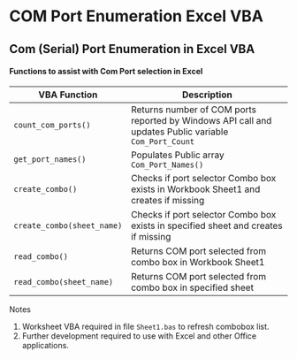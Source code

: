 # COM Port Enumeration Excel VBA
## Com (Serial) Port Enumeration in Excel VBA

#### Functions to assist with Com Port selection in Excel

| VBA Function                         | Description                                                                                                   |
| ------------------------------------ | --------------------------------------------------------------------------------------------------------------|
| `count_com_ports()`                  | Returns number of COM ports reported by Windows API call and updates Public variable `Com_Port_Count`         |
| `get_port_names()`                   | Populates Public array `Com_Port_Names()`                                                                     |
| `create_combo()`                     | Checks if port selector Combo box exists in Workbook Sheet1 and creates if missing                            |
| `create_combo(sheet_name)`           | Checks if port selector Combo box exists in specified sheet and creates if missing                            |
| `read_combo()`                       | Returns COM port selected from combo box in Workbook Sheet1                                                   |
| `read_combo(sheet_name)`             | Returns COM port selected from combo box in specified sheet                                                   |


Notes

1.  Worksheet VBA required in file `Sheet1.bas` to refresh combobox list. 
2.  Further development required to use with Excel and other Office applications.
